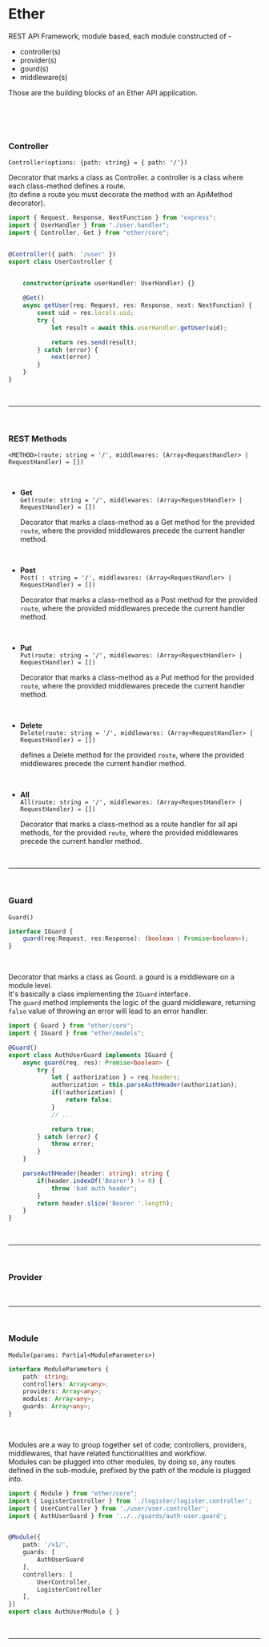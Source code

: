 # Ether

REST API Framework, module based, each module constructed of - 
+ controller(s) 
+ provider(s) 
+ gourd(s) 
+ middleware(s)

Those are the building blocks of an Ether API application.

<br>
<br>
<br>

### Controller
`Controller(options: {path: string} = { path: '/'})`

Decorator that marks a class as Controller. 
a controller is a class where each class-method defines a route. <br>
(to define a route you must decorate the method with an ApiMethod decorator).

```ts
import { Request, Response, NextFunction } from "express";
import { UserHandler } from "./user.handler";
import { Controller, Get } from "ether/core";


@Controller({ path: '/user' })
export class UserController {


    constructor(private userHandler: UserHandler) {}
    
    @Get()
    async getUser(req: Request, res: Response, next: NextFunction) {
        const uid = res.locals.uid;
        try {
            let result = await this.userHandler.getUser(uid);

            return res.send(result);
        } catch (error) {
            next(error)
        }
    }
}
```

<br>
<hr>
<br>


### REST Methods

`<METHOD>(route: string = '/', middlewares: (Array<RequestHandler> | RequestHandler) = [])`

<br>

* **Get** <br> 
`Get(route: string = '/', middlewares: (Array<RequestHandler> | RequestHandler) = [])`

    Decorator that marks a class-method as a Get method for the provided `route`, where the provided middlewares precede the current handler method.

<br>

* **Post** <br> 
`Post( : string = '/', middlewares: (Array<RequestHandler> | RequestHandler) = [])`

    Decorator that marks a class-method as a Post method for the provided `route`, where the provided middlewares precede the current handler method.

<br>

* **Put** <br> 
`Put(route: string = '/', middlewares: (Array<RequestHandler> | RequestHandler) = [])`

    Decorator that marks a class-method as a Put method for the provided `route`, where the provided middlewares precede the current handler method.

<br>

* **Delete** <br>
`Delete(route: string = '/', middlewares: (Array<RequestHandler> | RequestHandler) = [])`

    defines a Delete method for the provided `route`, where the provided middlewares precede the current handler method.

<br>

* **All** <br>
`All(route: string = '/', middlewares: (Array<RequestHandler> | RequestHandler) = [])`

    Decorator that marks a class-method as a route handler for all api methods, for the provided `route`, where the provided middlewares precede the current handler method.

<br>
<hr>
<br>

### Guard
`Guard()` 

```ts
interface IGuard {
    guard(req:Request, res:Response): (boolean | Promise<boolean>);
} 
```
<br>

Decorator that marks a class as Gourd.  a gourd is a middleware on a module level. <br>
It's basically a class implementing the `IGuard` interface. <br>
The `guard` method implements the logic of the guard middleware, returning `false` value of throwing an error will lead to an error handler. <br>

```ts
import { Guard } from "ether/core";
import { IGuard } from "ether/models";

@Guard() 
export class AuthUserGuard implements IGuard {
    async guard(req, res): Promise<boolean> {
        try {
            let { authorization } = req.headers;
            authorization = this.parseAuthHeader(authorization);
            if(!authorization) {
                return false;   
            }
            // ...

            return true;
        } catch (error) {
            throw error;
        } 
    }

    parseAuthHeader(header: string): string {
        if(header.indexOf('Bearer') != 0) {
            throw 'bad auth header';
        }
        return header.slice('Bearer '.length);
    }
}
```

<br>
<hr>
<br>

### Provider


<br>
<hr>
<br>

### Module

`Module(params: Partial<ModuleParameters>)` <br>

```ts
interface ModuleParameters {
    path: string;
    controllers: Array<any>;
    providers: Array<any>;
    modules: Array<any>;
    guards: Array<any>;
}
```

<br>

Modules are a way to group together set of code; controllers, providers, middlewares, that have related functionalities and workflow. <br>
Modules can be plugged into other modules, by doing so, any routes defined in the sub-module, prefixed by the path of the module is plugged into. <br>

```ts
import { Module } from "ether/core";
import { LogisterController } from './logister/logister.controller';
import { UserController } from './user/user.controller';
import { AuthUserGuard } from '../../guards/auth-user.guard';


@Module({
    path: '/v1/',
    guards: [
        AuthUserGuard
    ],
    controllers: [
        UserController, 
        LogisterController
    ],
})
export class AuthUserModule { }
```

<br>
<hr>
<br>

